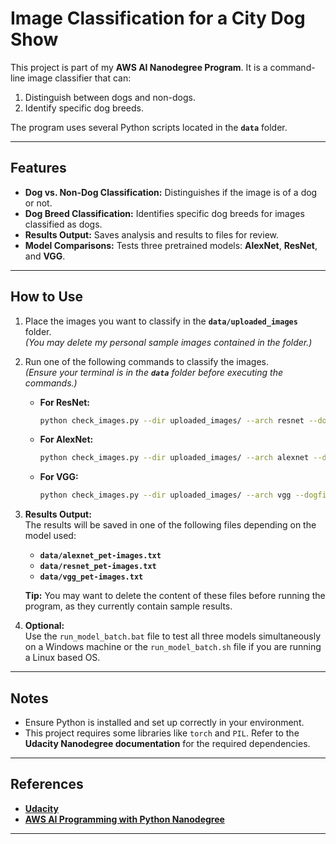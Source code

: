 # **Image Classification for a City Dog Show**

This project is part of my **AWS AI Nanodegree Program**. It is a command-line image classifier that can:

1. Distinguish between dogs and non-dogs.
2. Identify specific dog breeds.

The program uses several Python scripts located in the **`data`** folder.

---

## **Features**

- **Dog vs. Non-Dog Classification:** Distinguishes if the image is of a dog or not.
- **Dog Breed Classification:** Identifies specific dog breeds for images classified as dogs.
- **Results Output:** Saves analysis and results to files for review.
- **Model Comparisons:** Tests three pretrained models: **AlexNet**, **ResNet**, and **VGG**.

---

## **How to Use**

1. Place the images you want to classify in the **`data/uploaded_images`** folder.  
   _(You may delete my personal sample images contained in the folder.)_

2. Run one of the following commands to classify the images.  
   _(Ensure your terminal is in the **`data`** folder before executing the commands.)_

   - **For ResNet:**
     ```bash
     python check_images.py --dir uploaded_images/ --arch resnet --dogfile dognames.txt > resnet_uploaded-images.txt
     ```
   - **For AlexNet:**
     ```bash
     python check_images.py --dir uploaded_images/ --arch alexnet --dogfile dognames.txt > alexnet_uploaded-images.txt
     ```
   - **For VGG:**
     ```bash
     python check_images.py --dir uploaded_images/ --arch vgg --dogfile dognames.txt > vgg_uploaded-images.txt
     ```

3. **Results Output:**  
   The results will be saved in one of the following files depending on the model used:

   - **`data/alexnet_pet-images.txt`**
   - **`data/resnet_pet-images.txt`**
   - **`data/vgg_pet-images.txt`**

   **Tip:** You may want to delete the content of these files before running the program, as they currently contain sample results.

4. **Optional:**  
   Use the `run_model_batch.bat` file to test all three models simultaneously on a Windows machine or the `run_model_batch.sh` file if you are running a Linux based OS.

---

## **Notes**

- Ensure Python is installed and set up correctly in your environment.  
- This project requires some libraries like `torch` and `PIL`. Refer to the **Udacity Nanodegree documentation** for the required dependencies.

---

## **References**

- **[Udacity](https://www.udacity.com/)**
- **[AWS AI Programming with Python Nanodegree](https://www.udacity.com/course/ai-programming-python-nanodegree--nd089)**

---
